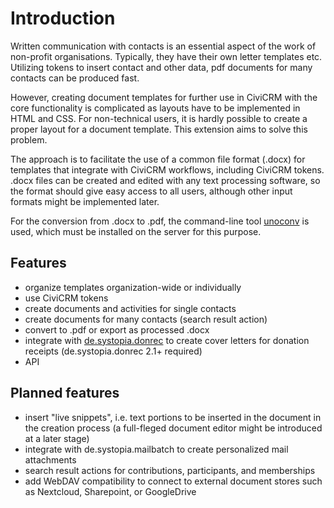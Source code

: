 # Introduction

Written communication with contacts is an essential aspect of the work of
non-profit organisations. Typically, they have their own letter templates etc.
Utilizing tokens to insert contact and other data, pdf documents for many
contacts can be produced fast.

However, creating document templates for further use in CiviCRM with the core
functionality is complicated as layouts have to be implemented in HTML and CSS.
For non-technical users, it is hardly possible to create a proper layout for a
document template. This extension aims to solve this problem.

The approach is to facilitate the use of a common file format (.docx) for
templates that integrate with CiviCRM workflows, including CiviCRM tokens. .docx
files can be created and edited with any text processing software, so the format
should give easy access to all users, although other input formats might be
implemented later.

For the conversion from .docx to .pdf, the command-line
tool [unoconv](https://github.com/unoconv/) is used, which must be installed on
the server for this purpose.

## Features

+ organize templates organization-wide or individually
+ use CiviCRM tokens
+ create documents and activities for single contacts
+ create documents for many contacts (search result action)
+ convert to .pdf or export as processed .docx
+ integrate
  with [de.systopia.donrec](https://github.com/systopia/de.systopia.donrec) to
  create cover letters for donation receipts (de.systopia.donrec 2.1+ required)
+ API

## Planned features

+ insert "live snippets", i.e. text portions to be inserted in the document in
  the creation process (a full-fleged document editor might be introduced at a
  later stage)
+ integrate with de.systopia.mailbatch to create personalized mail attachments
+ search result actions for contributions, participants, and memberships
+ add WebDAV compatibility to connect to external document stores such as
  Nextcloud, Sharepoint, or GoogleDrive

